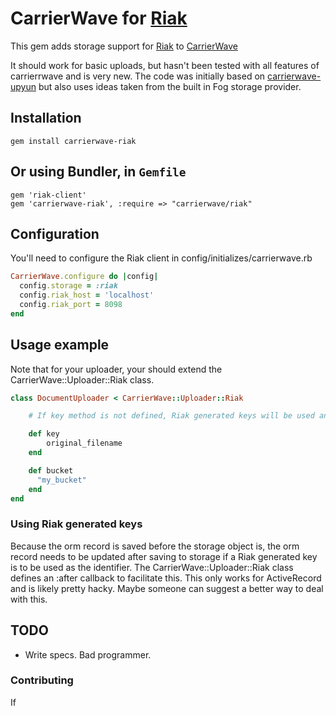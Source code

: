 # CarrierWave for [Riak](http://wiki.basho.com/Riak.html)

This gem adds storage support for [Riak](http://wiki.basho.com/Riak.html) to [CarrierWave](https://github.com/jnicklas/carrierwave/)

It should work for basic uploads, but hasn't been tested with all features of carrierrwave and is very new.  The code was initially based
on [carrierwave-upyun](https://github.com/nowa/carrierwave-upyun) but also uses ideas taken from the built in Fog storage provider.

## Installation

    gem install carrierwave-riak

## Or using Bundler, in `Gemfile`

    gem 'riak-client'
    gem 'carrierwave-riak', :require => "carrierwave/riak"

## Configuration

You'll need to configure the Riak client in config/initializes/carrierwave.rb

```ruby
CarrierWave.configure do |config|
  config.storage = :riak
  config.riak_host = 'localhost'
  config.riak_port = 8098
end
```

## Usage example

Note that for your uploader, your should extend the CarrierWave::Uploader::Riak class.

```ruby
class DocumentUploader < CarrierWave::Uploader::Riak

    # If key method is not defined, Riak generated keys will be used and returned as the identifier

    def key
        original_filename
    end

    def bucket
      "my_bucket"
    end
end
```

### Using Riak generated keys ###

Because the orm record is saved before the storage object is, the orm record needs to be updated after
saving to storage if a Riak generated key is to be used as the identifier.  The CarrierWave::Uploader::Riak
class defines an :after callback to facilitate this.  This only works for ActiveRecord and is likely pretty
hacky.  Maybe someone can suggest a better way to deal with this.

## TODO ###

- Write specs.  Bad programmer.

### Contributing ###

If